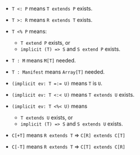 - `T <: P` means `T extends P` exists.
- `T >: R` means `R extends T` exists.
- `T <% P` means:
  - `T extend P` exists, or
  - `implicit (T) => S` and `S extend P` exists.
- `T : M` means `M[T]` needed.
- `T : Manifest` means `Array[T]` needed.


- `(implicit ev: T =:= U)` means `T` is `U`.
- `(implicit ev: T <:< U)` means `T extends U` exists.
- `(implicit ev: T <%< U)` means
  - `T extends U` exists, or
  - `implicit (T) => S` and `S extends U` exists.

- `C[+T]` means `R extends T` => `C[R] extends C[T]`
- `C[-T]` means `R extends T` => `C[T] extends C[R]`
